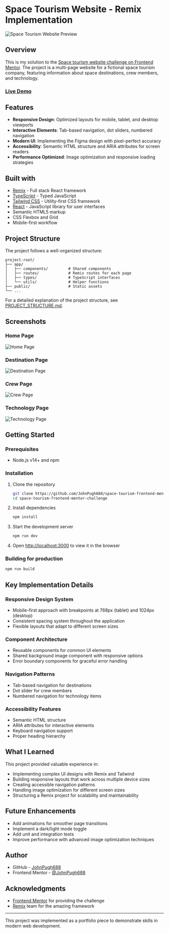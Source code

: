 # Space Tourism Website - Remix Implementation

![Space Tourism Website Preview](https://github.com/JohnPugh688/space-tourism-frontend-mentor-challenge/blob/main/public/preview.jpg?raw=true)

## Overview

This is my solution to the [Space tourism website challenge on Frontend Mentor](https://www.frontendmentor.io/challenges/space-tourism-multipage-website-gRWj1URZ3). The project is a multi-page website for a fictional space tourism company, featuring information about space destinations, crew members, and technology.

### [Live Demo](https://space-tourism-frontend-mentor-challenge.vercel.app/)

## Features

- **Responsive Design**: Optimized layouts for mobile, tablet, and desktop viewports
- **Interactive Elements**: Tab-based navigation, dot sliders, numbered navigation
- **Modern UI**: Implementing the Figma design with pixel-perfect accuracy
- **Accessibility**: Semantic HTML structure and ARIA attributes for screen readers
- **Performance Optimized**: Image optimization and responsive loading strategies

## Built with

- [Remix](https://remix.run/) - Full stack React framework
- [TypeScript](https://www.typescriptlang.org/) - Typed JavaScript
- [Tailwind CSS](https://tailwindcss.com/) - Utility-first CSS framework
- [React](https://reactjs.org/) - JavaScript library for user interfaces
- Semantic HTML5 markup
- CSS Flexbox and Grid
- Mobile-first workflow

## Project Structure

The project follows a well-organized structure:

```
project-root/
├── app/
│   ├── components/         # Shared components
│   ├── routes/             # Remix routes for each page
│   ├── types/              # TypeScript interfaces
│   └── utils/              # Helper functions
├── public/                 # Static assets
└── ...
```

For a detailed explanation of the project structure, see [PROJECT_STRUCTURE.md](./PROJECT_STRUCTURE.md).

## Screenshots

### Home Page

![Home Page](screenshots/home.webp)

### Destination Page

![Destination Page](screenshots/destination.webp)

### Crew Page

![Crew Page](screenshots/crew.webp)

### Technology Page

![Technology Page](screenshots/technology.webp)

## Getting Started

### Prerequisites

- Node.js v14+ and npm

### Installation

1. Clone the repository

   ```bash
   git clone https://github.com/JohnPugh688/space-tourism-frontend-mentor-challenge.git
   cd space-tourism-frontend-mentor-challenge
   ```

2. Install dependencies

   ```bash
   npm install
   ```

3. Start the development server

   ```bash
   npm run dev
   ```

4. Open [http://localhost:3000](http://localhost:3000) to view it in the browser

### Building for production

```bash
npm run build
```

## Key Implementation Details

### Responsive Design System

- Mobile-first approach with breakpoints at 768px (tablet) and 1024px (desktop)
- Consistent spacing system throughout the application
- Flexible layouts that adapt to different screen sizes

### Component Architecture

- Reusable components for common UI elements
- Shared background image component with responsive options
- Error boundary components for graceful error handling

### Navigation Patterns

- Tab-based navigation for destinations
- Dot slider for crew members
- Numbered navigation for technology items

### Accessibility Features

- Semantic HTML structure
- ARIA attributes for interactive elements
- Keyboard navigation support
- Proper heading hierarchy

## What I Learned

This project provided valuable experience in:

- Implementing complex UI designs with Remix and Tailwind
- Building responsive layouts that work across multiple device sizes
- Creating accessible navigation patterns
- Handling image optimization for different screen sizes
- Structuring a Remix project for scalability and maintainability

## Future Enhancements

- Add animations for smoother page transitions
- Implement a dark/light mode toggle
- Add unit and integration tests
- Improve performance with advanced image optimization techniques

## Author

- GitHub - [JohnPugh688](https://github.com/JohnPugh688)
- Frontend Mentor - [@JohnPugh688](https://www.frontendmentor.io/profile/JohnPugh688)

## Acknowledgments

- [Frontend Mentor](https://www.frontendmentor.io) for providing the challenge
- [Remix](https://remix.run/) team for the amazing framework

---

This project was implemented as a portfolio piece to demonstrate skills in modern web development.
